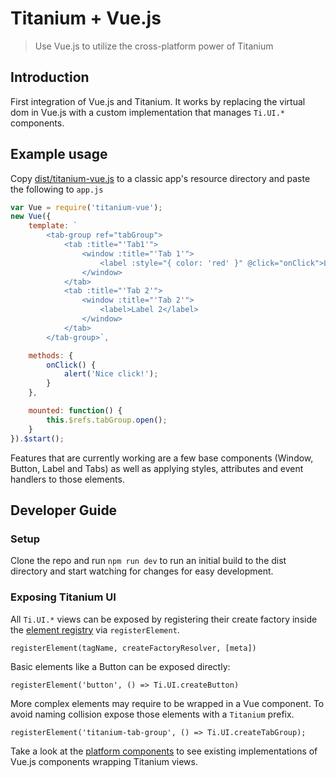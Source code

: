 # Titanium + Vue.js

> Use Vue.js to utilize the cross-platform power of Titanium

## Introduction

First integration of Vue.js and Titanium. It works by replacing the virtual dom in Vue.js with a custom implementation that manages `Ti.UI.*` components.

## Example usage

Copy [dist/titanium-vue.js](dist/titanium-vue.js) to a classic app's resource directory and paste the following to `app.js`

```javascript
var Vue = require('titanium-vue');
new Vue({
	template: `
		<tab-group ref="tabGroup">
			<tab :title="'Tab1'">
				<window :title="'Tab 1'">
					<label :style="{ color: 'red' }" @click="onClick">Label 1</label>
				</window>
			</tab>
			<tab :title="'Tab 2'">
				<window :title="'Tab 2'">
					<label>Label 2</label>
				</window>
			</tab>
		</tab-group>`,

	methods: {
		onClick() {
			alert('Nice click!');
		}
	},

	mounted: function() {
		this.$refs.tabGroup.open();
	}
}).$start();

```

Features that are currently working are a few base components (Window, Button, Label and Tabs) as well as applying styles, attributes and event handlers to those elements.

## Developer Guide

### Setup

Clone the repo and run `npm run dev` to run an initial build to the dist directory and start watching for changes for easy development.

### Exposing Titanium UI

All `Ti.UI.*` views can be exposed by registering their create factory inside the [element registry](platform/titanium/element-registry.js) via `registerElement`.

`registerElement(tagName, createFactoryResolver, [meta])`

Basic elements like a Button can be exposed directly:

`registerElement('button', () => Ti.UI.createButton)`

More complex elements may require to be wrapped in a Vue component. To avoid naming collision expose those elements with a `Titanium` prefix.

`registerElement('titanium-tab-group', () => Ti.UI.createTabGroup);`

Take a look at the [platform components](platform/titanium/runtime/components) to see existing implementations of Vue.js components wrapping Titanium views.
